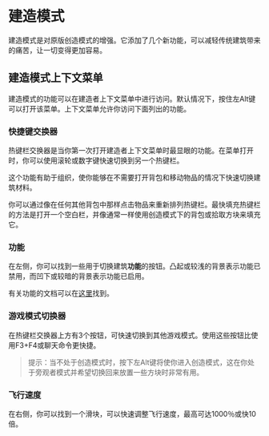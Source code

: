 # 建造模式
建造模式是对原版创造模式的增强。它添加了几个新功能，可以减轻传统建筑带来的痛苦，让一切变得更加容易。

## 建造模式上下文菜单
建造模式的功能可以在建造者上下文菜单中进行访问。默认情况下，按住左Alt键可以打开该菜单。上下文菜单允许你访问下面列出的功能。

### 快捷键交换器
热键栏交换器是当你第一次打开建造者上下文菜单时最显眼的功能。在菜单打开时，你可以使用滚轮或数字键快速切换到另一个热键栏。

这个功能有助于组织，使你能够在不需要打开背包和移动物品的情况下快速切换建筑材料。

你可以通过像在任何其他背包中那样点击物品来重新排列热键栏。最快填充热键栏的方法是打开一个空白栏，并像通常一样使用创造模式下的背包或拾取方块来填充它。

### 功能
在左侧，你可以找到一些用于切换建筑**功能**的按钮。凸起或较浅的背景表示功能已禁用，而凹下或较暗的背景表示功能已启用。

有关功能的文档可以在[这里](/zh/capabilities/intro.md)找到。

### 游戏模式切换器
在热键栏交换器上方有3个按钮，可快速切换到其他游戏模式。使用这些按钮比使用F3+F4或聊天命令更快捷。

> 提示：当不处于创造模式时，按下左Alt键将使你进入创造模式，这在你处于旁观者模式并希望切换回来放置一些方块时非常有用。

### 飞行速度
在右侧，你可以找到一个滑块，可以快速调整飞行速度，最高可达1000％或快10倍。